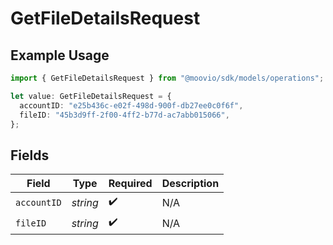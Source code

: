 # GetFileDetailsRequest

## Example Usage

```typescript
import { GetFileDetailsRequest } from "@moovio/sdk/models/operations";

let value: GetFileDetailsRequest = {
  accountID: "e25b436c-e02f-498d-900f-db27ee0c0f6f",
  fileID: "45b3d9ff-2f00-4ff2-b77d-ac7abb015066",
};
```

## Fields

| Field              | Type               | Required           | Description        |
| ------------------ | ------------------ | ------------------ | ------------------ |
| `accountID`        | *string*           | :heavy_check_mark: | N/A                |
| `fileID`           | *string*           | :heavy_check_mark: | N/A                |